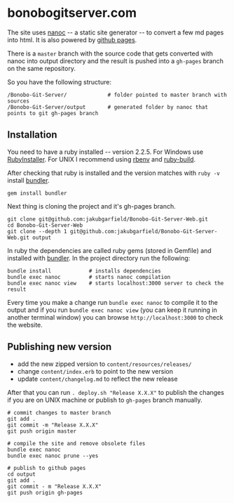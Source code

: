 # bonobogitserver.com

The site uses [nanoc](https://nanoc.ws/) -- a static site generator -- to convert a few md pages into html. It is also powered by [github pages](https://pages.github.com/).

There is a `master` branch with the source code that gets converted with nanoc into output directory and the result is pushed into a `gh-pages` branch on the same repository.

So you have the following structure:

~~~
/Bonobo-Git-Server/             # folder pointed to master branch with sources
/Bonobo-Git-Server/output       # generated folder by nanoc that points to git gh-pages branch
~~~

## Installation

You need to have a ruby installed -- version 2.2.5. For Windows use [RubyInstaller](https://rubyinstaller.org/). For UNIX I recommend using [rbenv](https://github.com/rbenv/rbenv) and [ruby-build](https://github.com/rbenv/ruby-build).



After checking that ruby is installed and the version matches with `ruby -v` install [bundler](http://bundler.io/).

~~~
gem install bundler
~~~

Next thing is cloning the project and it's gh-pages branch.

~~~
git clone git@github.com:jakubgarfield/Bonobo-Git-Server-Web.git
cd Bonobo-Git-Server-Web
git clone --depth 1 git@github.com:jakubgarfield/Bonobo-Git-Server-Web.git output
~~~

In ruby the dependencies are called ruby gems (stored in Gemfile) and installed with [bundler](http://bundler.io/). In the project directory run the following:

~~~
bundle install            # installs dependencies
bundle exec nanoc         # starts nanoc compilation
bundle exec nanoc view    # starts localhost:3000 server to check the result
~~~

Every time you make a change run `bundle exec nanoc` to compile it to the output and if you run `bundle exec nanoc view` (you can keep it running in another terminal window) you can browse `http://localhost:3000` to check the website.

## Publishing new version

* add the new zipped version to `content/resources/releases/`
* change `content/index.erb` to point to the new version
* update `content/changelog.md` to reflect the new release

After that you can run `. deploy.sh "Release X.X.X"` to publish the changes if you are on UNIX machine or publish to `gh-pages` branch manually.

~~~
# commit changes to master branch
git add .
git commit -m "Release X.X.X"
git push origin master

# compile the site and remove obsolete files
bundle exec nanoc
bundle exec nanoc prune --yes

# publish to github pages
cd output
git add .
git commit - m "Release X.X.X"
git push origin gh-pages
~~~
